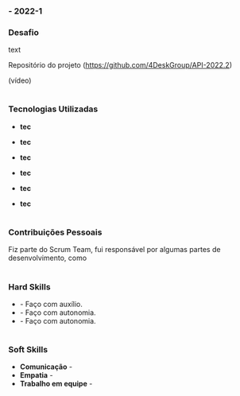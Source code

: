 ###  - 2022-1

### Desafio

text

Repositório do projeto (https://github.com/4DeskGroup/API-2022.2)

(vídeo)

<h1></h1>

### Tecnologias Utilizadas
<div>
    <ul>
      <li>
        <b> tec </b>  
      </li>
    </ul>
  </span>
</div>
<div>
    <ul>
      <li>
        <b> tec </b>  
      </li>
    </ul>
  </span>
</div>
<div>
    <ul>
      <li>
        <b> tec </b>  
      </li>
    </ul>
  </span>
</div>
<div>
    <ul>
      <li>
        <b> tec </b>  
      </li>
    </ul>
  </span>
</div>
<div>
    <ul>
      <li>
        <b> tec </b>  
      </li>
    </ul>
  </span>
</div>
<div>
    <ul>
      <li>
        <b> tec </b>  
      </li>
    </ul>
  </span>
</div>

<h1></h1>

### Contribuições Pessoais
Fiz parte do Scrum Team, fui responsável por algumas partes de desenvolvimento, como 

<h1></h1>

### Hard Skills
<ul>
  <li><b></b> - Faço com auxílio.</li>
  <li><b></b> - Faço com autonomia.</li>
  <li><b></b> - Faço com autonomia.</li>
</ul>

<h1></h1>

### Soft Skills
<ul>
  <li><b>Comunicação</b> - </li>
  <li><b>Empatia</b> - </li>
  <li><b>Trabalho em equipe</b> - </li>
</ul>
